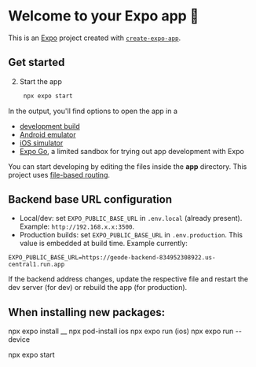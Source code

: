 # Welcome to your Expo app 👋

This is an [Expo](https://expo.dev) project created with [`create-expo-app`](https://www.npmjs.com/package/create-expo-app).

## Get started

2. Start the app

   ```bash
    npx expo start
   ```

In the output, you'll find options to open the app in a

- [development build](https://docs.expo.dev/develop/development-builds/introduction/)
- [Android emulator](https://docs.expo.dev/workflow/android-studio-emulator/)
- [iOS simulator](https://docs.expo.dev/workflow/ios-simulator/)
- [Expo Go](https://expo.dev/go), a limited sandbox for trying out app development with Expo

You can start developing by editing the files inside the **app** directory. This project uses [file-based routing](https://docs.expo.dev/router/introduction).


## Backend base URL configuration

- Local/dev: set `EXPO_PUBLIC_BASE_URL` in `.env.local` (already present). Example: `http://192.168.x.x:3500`.
- Production builds: set `EXPO_PUBLIC_BASE_URL` in `.env.production`. This value is embedded at build time. Example currently:

```
EXPO_PUBLIC_BASE_URL=https://geode-backend-834952308922.us-central1.run.app
```

If the backend address changes, update the respective file and restart the dev server (for dev) or rebuild the app (for production).

## When installing new packages:
npx expo install __
npx pod-install ios
npx expo run   (ios)
npx expo run --device

npx expo start
